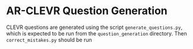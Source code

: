 # AR-CLEVR Question Generation

CLEVR questions are generated using the script `generate_questions.py`, which is expected to be run from the `question_generation` directory.
Then `correct_mistakes.py` should be run 
